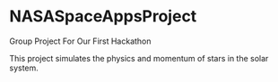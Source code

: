 # NASASpaceAppsProject
Group Project For Our First Hackathon


This project simulates the physics and momentum of stars in the solar system.
